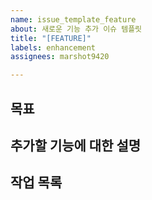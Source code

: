 ```yaml
---
name: issue_template_feature
about: 새로운 기능 추가 이슈 템플릿
title: "[FEATURE]"
labels: enhancement
assignees: marshot9420

---
```


## 목표

## 추가할 기능에 대한 설명

## 작업 목록
